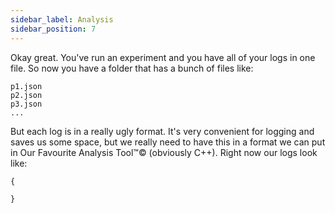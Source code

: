```yaml
---
sidebar_label: Analysis
sidebar_position: 7
---
```


Okay great. You've run an experiment and you have all of your logs in one file. So now you have a folder that has a bunch of files like:

```./logs
p1.json
p2.json
p3.json
...
```

But each log is in a really ugly format. It's very convenient for logging and saves us some space, but we really need to have this in a format we can put in Our Favourite Analysis Tool™© (obviously C++). Right now our logs look like:

```{json}
{

}
```
